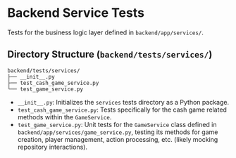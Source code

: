 # Backend Service Tests

Tests for the business logic layer defined in `backend/app/services/`.

## Directory Structure (`backend/tests/services/`)

```
backend/tests/services/
├── __init__.py
├── test_cash_game_service.py
└── test_game_service.py
```

*   `__init__.py`: Initializes the `services` tests directory as a Python package.
*   `test_cash_game_service.py`: Tests specifically for the cash game related methods within the `GameService`.
*   `test_game_service.py`: Unit tests for the `GameService` class defined in `backend/app/services/game_service.py`, testing its methods for game creation, player management, action processing, etc. (likely mocking repository interactions).
